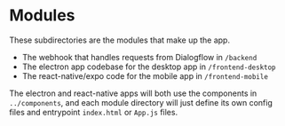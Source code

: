 # Modules

These subdirectories are the modules that make up the app. 

- The webhook that handles requests from Dialogflow in `/backend`
- The electron app codebase for the desktop app in `/frontend-desktop`
- The react-native/expo code for the mobile app in `/frontend-mobile`

The electron and react-native apps will both use the components in 
`../components`, and each module directory will just define its own 
config files and entrypoint `index.html` or `App.js` files. 

